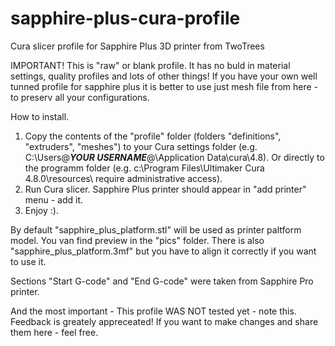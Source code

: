 # sapphire-plus-cura-profile
 Cura slicer profile for Sapphire Plus 3D printer from TwoTrees

 IMPORTANT!
 This is "raw" or blank profile. It has no buld in material settings, quality profiles and lots of other things! If you have your own well tunned profile for sapphire plus it is better to use just mesh file from here - to preserv all your configurations.

How to install.
1. Copy the contents of the "profile" folder (folders "definitions", "extruders", "meshes") to your Cura settings folder (e.g. C:\Users\@___YOUR USERNAME___@\Application Data\cura\4.8). Or directly to the programm folder (e.g. c:\Program Files\Ultimaker Cura 4.8.0\resources\ require administrative access).
2. Run Cura slicer. Sapphire Plus printer should appear in "add printer" menu - add it.
3. Enjoy :).

By default "sapphire_plus_platform.stl" will be used as printer paltform model. You van find preview in the "pics" folder. There is also "sapphire_plus_platform.3mf" but you have to align it correctly if you want to use it.

Sections "Start G-code" and "End G-code" were taken from Sapphire Pro printer.

And the most important - This profile WAS NOT tested yet - note this. Feedback is greately appreceated! If you want to make changes and share them here - feel free.
